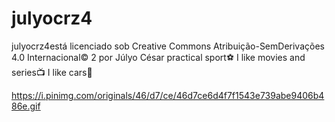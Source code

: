 # julyocrz4

julyocrz4está licenciado sob Creative Commons Atribuição-SemDerivações 4.0 Internacional© 2 por Júlyo César 
practical sport⚽
I like movies and series📺
I like cars🚗


![]()
https://i.pinimg.com/originals/46/d7/ce/46d7ce6d4f7f1543e739abe9406b486e.gif
